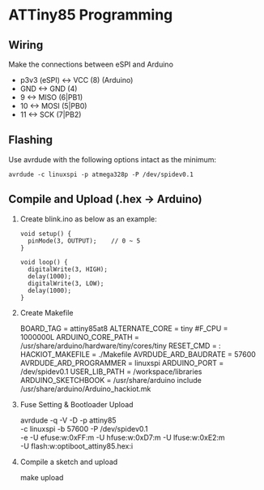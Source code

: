 ATTiny85 Programming
=

## Wiring
Make the connections between eSPI and Arduino
- p3v3 (eSPI)   <-> VCC (8) (Arduino)
- GND           <-> GND (4)
- 9             <-> MISO (6|PB1)
- 10            <-> MOSI (5|PB0)
- 11            <-> SCK (7|PB2)

## Flashing
Use avrdude with the following options intact as the minimum:

    avrdude -c linuxspi -p atmega328p -P /dev/spidev0.1

## Compile and Upload (.hex -> Arduino)
1. Create blink.ino as below as an example:

       void setup() {
         pinMode(3, OUTPUT);    // 0 ~ 5
       }
        
       void loop() {
         digitalWrite(3, HIGH);
         delay(1000);
         digitalWrite(3, LOW);
         delay(1000);
       }

2. Create Makefile

    BOARD_TAG = attiny85at8
    ALTERNATE_CORE = tiny
    #F_CPU = 1000000L
    ARDUINO_CORE_PATH = /usr/share/arduino/hardware/tiny/cores/tiny
    RESET_CMD = :
    HACKIOT_MAKEFILE = ./Makefile
    AVRDUDE_ARD_BAUDRATE = 57600
    AVRDUDE_ARD_PROGRAMMER = linuxspi
    ARDUINO_PORT = /dev/spidev0.1
    USER_LIB_PATH = /workspace/libraries
    ARDUINO_SKETCHBOOK = /usr/share/arduino
    include /usr/share/arduino/Arduino_hackiot.mk

3. Fuse Setting & Bootloader Upload

    avrdude -q -V -D -p attiny85 \
    -c linuxspi -b 57600 -P /dev/spidev0.1 \
    -e -U efuse:w:0xFF:m -U hfuse:w:0xD7:m -U lfuse:w:0xE2:m \
    -U flash:w:optiboot_attiny85.hex:i
    
4. Compile a sketch and upload

    make upload